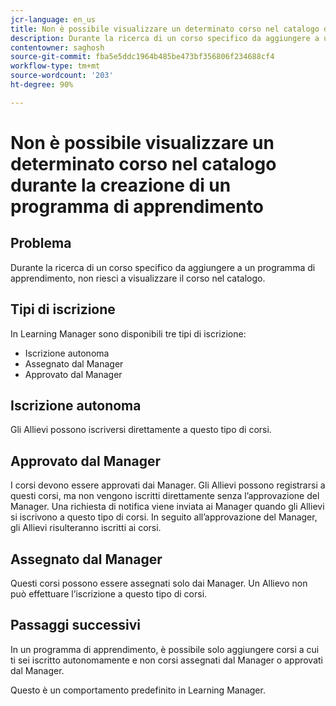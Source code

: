 ```yaml
---
jcr-language: en_us
title: Non è possibile visualizzare un determinato corso nel catalogo durante la creazione di un programma di apprendimento
description: Durante la ricerca di un corso specifico da aggiungere a un programma di apprendimento, non riesci a visualizzare il corso nel catalogo.
contentowner: saghosh
source-git-commit: fba5e5ddc1964b485be473bf356806f234688cf4
workflow-type: tm+mt
source-wordcount: '203'
ht-degree: 90%

---
```




# Non è possibile visualizzare un determinato corso nel catalogo durante la creazione di un programma di apprendimento

## Problema

Durante la ricerca di un corso specifico da aggiungere a un programma di apprendimento, non riesci a visualizzare il corso nel catalogo.

## Tipi di iscrizione

In Learning Manager sono disponibili tre tipi di iscrizione:

* Iscrizione autonoma
* Assegnato dal Manager
* Approvato dal Manager

## Iscrizione autonoma

Gli Allievi possono iscriversi direttamente a questo tipo di corsi.

## Approvato dal Manager

I corsi devono essere approvati dai Manager. Gli Allievi possono registrarsi a questi corsi, ma non vengono iscritti direttamente senza l’approvazione del Manager. Una richiesta di notifica viene inviata ai Manager quando gli Allievi si iscrivono a questo tipo di corsi. In seguito all’approvazione del Manager, gli Allievi risulteranno iscritti ai corsi.

## Assegnato dal Manager

Questi corsi possono essere assegnati solo dai Manager. Un Allievo non può effettuare l’iscrizione a questo tipo di corsi.

## Passaggi successivi

In un programma di apprendimento, è possibile solo aggiungere corsi a cui ti sei iscritto autonomamente e non corsi assegnati dal Manager o approvati dal Manager.

Questo è un comportamento predefinito in Learning Manager.

